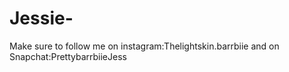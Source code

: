 # Jessie-
Make sure to follow me on instagram:Thelightskin.barrbiie and on Snapchat:PrettybarrbiieJess
